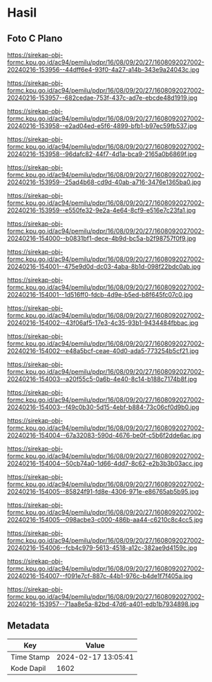 # Hasil

## Foto C Plano

https://sirekap-obj-formc.kpu.go.id/ac94/pemilu/pdpr/16/08/09/20/27/1608092027002-20240216-153956--44dff6e4-93f0-4a27-a14b-343e9a24043c.jpg

https://sirekap-obj-formc.kpu.go.id/ac94/pemilu/pdpr/16/08/09/20/27/1608092027002-20240216-153957--682cedae-753f-437c-ad7e-ebcde48d1919.jpg

https://sirekap-obj-formc.kpu.go.id/ac94/pemilu/pdpr/16/08/09/20/27/1608092027002-20240216-153958--e2ad04ed-e5f6-4899-bfb1-b97ec59fb537.jpg

https://sirekap-obj-formc.kpu.go.id/ac94/pemilu/pdpr/16/08/09/20/27/1608092027002-20240216-153958--96dafc82-44f7-4d1a-bca9-2165a0b6869f.jpg

https://sirekap-obj-formc.kpu.go.id/ac94/pemilu/pdpr/16/08/09/20/27/1608092027002-20240216-153959--25ad4b68-cd9d-40ab-a716-3476e1365ba0.jpg

https://sirekap-obj-formc.kpu.go.id/ac94/pemilu/pdpr/16/08/09/20/27/1608092027002-20240216-153959--e550fe32-9e2a-4e64-8cf9-e516e7c23fa1.jpg

https://sirekap-obj-formc.kpu.go.id/ac94/pemilu/pdpr/16/08/09/20/27/1608092027002-20240216-154000--b0831bf1-dece-4b9d-bc5a-b2f98757f0f9.jpg

https://sirekap-obj-formc.kpu.go.id/ac94/pemilu/pdpr/16/08/09/20/27/1608092027002-20240216-154001--475e9d0d-dc03-4aba-8b1d-098f22bdc0ab.jpg

https://sirekap-obj-formc.kpu.go.id/ac94/pemilu/pdpr/16/08/09/20/27/1608092027002-20240216-154001--1d516ff0-fdcb-4d9e-b5ed-b8f645fc07c0.jpg

https://sirekap-obj-formc.kpu.go.id/ac94/pemilu/pdpr/16/08/09/20/27/1608092027002-20240216-154002--43f06af5-17e3-4c35-93b1-9434484fbbac.jpg

https://sirekap-obj-formc.kpu.go.id/ac94/pemilu/pdpr/16/08/09/20/27/1608092027002-20240216-154002--e48a5bcf-ceae-40d0-ada5-773254b5cf21.jpg

https://sirekap-obj-formc.kpu.go.id/ac94/pemilu/pdpr/16/08/09/20/27/1608092027002-20240216-154003--a20f55c5-0a6b-4e40-8c14-b188c7174b8f.jpg

https://sirekap-obj-formc.kpu.go.id/ac94/pemilu/pdpr/16/08/09/20/27/1608092027002-20240216-154003--f49c0b30-5d15-4ebf-b884-73c06cf0d9b0.jpg

https://sirekap-obj-formc.kpu.go.id/ac94/pemilu/pdpr/16/08/09/20/27/1608092027002-20240216-154004--67a32083-590d-4676-be0f-c5b6f2dde6ac.jpg

https://sirekap-obj-formc.kpu.go.id/ac94/pemilu/pdpr/16/08/09/20/27/1608092027002-20240216-154004--50cb74a0-1d66-4dd7-8c62-e2b3b3b03acc.jpg

https://sirekap-obj-formc.kpu.go.id/ac94/pemilu/pdpr/16/08/09/20/27/1608092027002-20240216-154005--85824f91-fd8e-4306-971e-e86765ab5b95.jpg

https://sirekap-obj-formc.kpu.go.id/ac94/pemilu/pdpr/16/08/09/20/27/1608092027002-20240216-154005--098acbe3-c000-486b-aa44-c6210c8c4cc5.jpg

https://sirekap-obj-formc.kpu.go.id/ac94/pemilu/pdpr/16/08/09/20/27/1608092027002-20240216-154006--fcb4c979-5613-4518-a12c-382ae9d4159c.jpg

https://sirekap-obj-formc.kpu.go.id/ac94/pemilu/pdpr/16/08/09/20/27/1608092027002-20240216-154007--f091e7cf-887c-44b1-976c-b4de1f7f405a.jpg

https://sirekap-obj-formc.kpu.go.id/ac94/pemilu/pdpr/16/08/09/20/27/1608092027002-20240216-153957--71aa8e5a-82bd-47d6-a401-edb1b7934898.jpg


## Metadata

| Key        | Value               |
| ---------- | ------------------- |
| Time Stamp | 2024-02-17 13:05:41 |
| Kode Dapil | 1602                |



